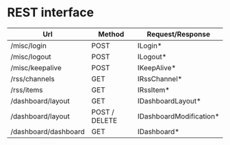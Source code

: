 # REST interface

Url | Method | Request/Response
--- | --- | ---
/misc/login | POST | ILogin\*
/misc/logout | POST | ILogout\*
/misc/keepalive | POST | IKeepAlive\*
/rss/channels | GET | IRssChannel\*
/rss/items | GET | IRssItem\*
/dashboard/layout | GET | IDashboardLayout\*
/dashboard/layout | POST / DELETE | IDashboardModification\*
/dashboard/dashboard | GET | IDashboard\*




